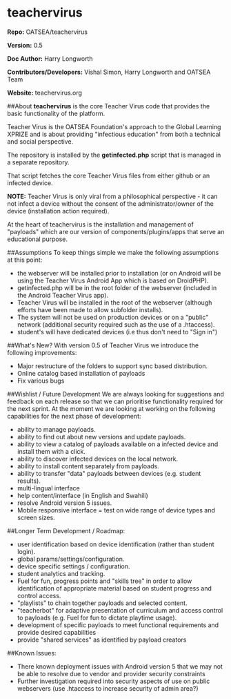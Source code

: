 # teachervirus

**Repo:** OATSEA/teachervirus

**Version:** 0.5

**Doc Author:** Harry Longworth

**Contributors/Developers:** Vishal Simon, Harry Longworth and OATSEA Team

**Website:** teachervirus.org

##About
**teachervirus** is the core Teacher Virus code that provides the basic functionality of the platform. 

Teacher Virus is the OATSEA Foundation's approach to the Global Learning XPRIZE and is about providing "infectious education" from both a technical and social perspective.

The repository is installed by the **getinfected.php** script that is managed in a separate repository.

That script fetches the core Teacher Virus files from either github or an infected device.  

**NOTE:** Teacher Virus is only viral from a philosophical perspective - it can not infect a device without the consent of the administrator/owner of the device (installation action required).

At the heart of teachervirus is the installation and management of "payloads" which are our version of components/plugins/apps that serve an educational purpose.

##Assumptions
To keep things simple we make the following assumptions at this point:
* the webserver will be installed prior to installation (or on Android will be using the Teacher Virus Android App which is based on DroidPHP).
* getinfected.php will be in the root folder of the webserver (included in the Android Teacher Virus app).
* Teacher Virus will be installed in the root of the webserver (although efforts have been made to allow subfolder installs).
* The system will not be used on production devices or on a "public" network (additional security required such as the use of a .htaccess).
* student's will have dedicated devices (i.e thus don't need to "Sign in")

##What's New? 
With version 0.5 of Teacher Virus we introduce the following improvements:
* Major restructure of the folders to support sync based distribution.
* Online catalog based installation of payloads
* Fix various bugs

##Wishlist / Future Development
We are always looking for suggestions and feedback on each release so that we can prioritise functionality required for the next sprint.  At the moment we are looking at working on the following capabilities for the next phase of development:

* ability to manage payloads.
* ability to find out about new versions and update payloads.
* ability to view a catalog of payloads available on a infected device and install them with a click.
* ability to discover infected devices on the local network.
* ability to install content separately from payloads.
* ability to transfer "data" payloads between devices (e.g. student results).
* multi-lingual interface
* help content/interface (in English and Swahili)
* resolve Android version 5 issues.
* Mobile responsive interface = test on wide range of device types and screen sizes.

##Longer Term Development / Roadmap:
* user identification based on device identification (rather than student login).
* global params/settings/configuration.
* device specific settings / configuration.
* student analytics and tracking.
* Fuel for fun, progress points and "skills tree" in order to allow identification of appropriate material based on student progress and control access.
* "playlists" to chain together payloads and selected content.
* "teacherbot" for adaptive presentation of curriculum and access control to payloads (e.g. Fuel for fun to dictate playtime usage).
* development of specific payloads to meet functional requirements and provide desired capabilities
* provide "shared services" as identified by payload creators

##Known Issues:
* There known deployment issues with Android version 5 that we may not be able to resolve due to vendor and provider security constraints
* Further investigation required into security aspects of use on public webservers (use .htaccess to increase security of admin area?)



